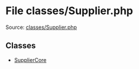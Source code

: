 File classes/Supplier.php
=========

Source: [classes/Supplier.php](https://github.com/PrestaShop/PrestaShop/blob/1.6.0.13/classes/Supplier.php)


Classes
-------

* [SupplierCore](class.SupplierCore.md)

